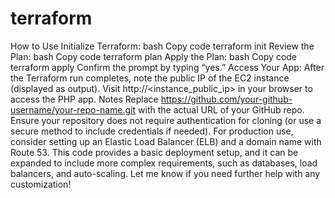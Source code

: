 # terraform

How to Use
Initialize Terraform:
bash
Copy code
terraform init
Review the Plan:
bash
Copy code
terraform plan
Apply the Plan:
bash
Copy code
terraform apply
Confirm the prompt by typing “yes.”
Access Your App: After the Terraform run completes, note the public IP of the EC2 instance (displayed as output). Visit http://<instance_public_ip> in your browser to access the PHP app.
Notes
Replace https://github.com/your-github-username/your-repo-name.git with the actual URL of your GitHub repo.
Ensure your repository does not require authentication for cloning (or use a secure method to include credentials if needed).
For production use, consider setting up an Elastic Load Balancer (ELB) and a domain name with Route 53.
This code provides a basic deployment setup, and it can be expanded to include more complex requirements, such as databases, load balancers, and auto-scaling. Let me know if you need further help with any customization!
